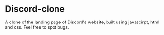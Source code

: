 # Discord-clone
A clone of the landing page of Discord's website, built using javascirpt, html and css. 
Feel free to spot bugs.
